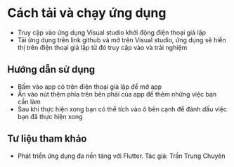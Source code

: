 # Cách tải và chạy ứng dụng

- Truy cập vào ứng dụng Visual studio khởi động điện thoại giả lập
- Tải ứng dụng trên link github và mở trên Visual studio, ứng dụng sẽ hiển thị trên điện thoại giả lập từ đó truy cập vào và trải nghiệm
## Hướng dẫn sử dụng

- Bấm vào app có trên điện thoại giả lập để mở app
- Ấn vào nút thêm phía trên bên phải của app để thêm những việc bạn cần làm
- Sau khi thực hiện xong bạn có thể tích vào ô bên cạnh để đánh dấu việc bạn đã thực hiện xong
## Tư liệu tham khảo 
- Phát triển ứng dụng đa nền tảng với Flutter. Tác giả: Trần Trung Chuyên
